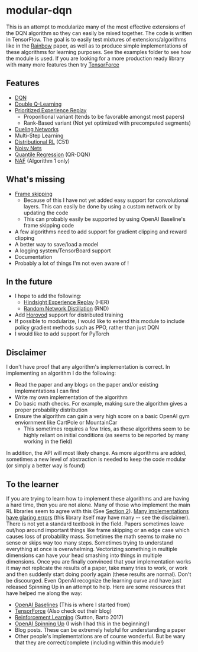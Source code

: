 # modular-dqn
This is an attempt to modularize many of the most effective extensions of the DQN algorithm so they can easily be mixed together.  The code is written in TensorFlow.  The goal is to easily test mixtures of extensions/algorithms like in the [Rainbow](https://arxiv.org/pdf/1710.02298.pdf) paper, as well as to produce simple implementations of these algorithms for learning purposes.  See the examples folder to see how the module is used.  If you are looking for a more production ready library with many more features then try [TensorForce](https://github.com/reinforceio/tensorforce)

## Features
- [DQN](https://web.stanford.edu/class/psych209/Readings/MnihEtAlHassibis15NatureControlDeepRL.pdf)
- [Double Q-Learning](https://arxiv.org/pdf/1509.06461.pdf)
- [Prioritized Experience Replay](https://arxiv.org/pdf/1511.05952.pdf)
  - Proporitional variant (tends to be favorable amongst most papers)
  - Rank-Based variant (Not yet optimized with precomputed segments)
- [Dueling Networks](https://arxiv.org/pdf/1511.06581.pdf)
- Multi-Step Learning
- [Distributional RL](https://arxiv.org/pdf/1707.06887.pdf) (C51)
- [Noisy Nets](https://arxiv.org/pdf/1706.10295.pdf)
- [Quantile Regression](https://arxiv.org/pdf/1710.10044.pdf) (QR-DQN)
- [NAF](https://arxiv.org/pdf/1603.00748.pdf) (Algorithm 1 only)

## What's missing
- [Frame skipping](https://danieltakeshi.github.io/2016/11/25/frame-skipping-and-preprocessing-for-deep-q-networks-on-atari-2600-games/)
  - Because of this I have not yet added easy support for convolutional layers.  This can easily be done by using a custom network or by updating the code
  - This can probably easily be supported by using OpenAI Baseline's frame skipping code
- A few algorithms need to add support for gradient clipping and reward clipping
- A better way to save/load a model
- A logging system/TensorBoard support
- Documentation
- Probably a lot of things I'm not even aware of !

## In the future
- I hope to add the following:
  - [Hindsight Experience Replay](https://arxiv.org/pdf/1707.01495.pdf) (HER)
  - [Random Network Distillation](https://arxiv.org/pdf/1810.12894.pdf) (RND)
- Add [Horovod](https://github.com/uber/horovod) support for distributed training
- If possible to modularize, I would like to extend this module to include policy gradient methods such as PPO, rather than just DQN  
- I would like to add support for PyTorch

## Disclaimer
I don't have proof that any algorithm's implementation is correct.  In implementing an algorithm I do the following:
- Read the paper and any blogs on the paper and/or existing implementations I can find
- Write my own implementation of the algorithm
- Do basic math checks.  For example, making sure the algorithm gives a proper probability distribution
- Ensure the algorithm can gain a very high score on a basic OpenAI gym enviornment like CartPole or MountainCar
  - This sometimes requires a few tries, as these algorithms seem to be highly reliant on initial conditions (as seems to be reported by many working in the field)

In addition, the API will most likely change.  As more algorithms are added, sometimes a new level of abstraction is needed to keep the code modular (or simply a better way is found)

## To the learner
If you are trying to learn how to implement these algorithms and are having a hard time, then you are not alone.  Many of those who implement the main RL libraries seem to agree with this (See [Section 2](https://github.com/reinforceio/tensorforce/blob/master/FAQ.md)).  [Many implementations have glaring errors](https://github.com/devsisters/DQN-tensorflow/issues/16) (this library itself may have many -- see the disclaimer).  There is not yet a standard textbook in the field.  Papers sometimes leave out/hop around important things like frame skipping or an edge case which causes loss of probability mass.  Sometimes the math seems to make no sense or skips way too many steps.  Sometimes trying to understand everything at once is overwhelming. Vectorizing something in multiple dimensions can have your head smashing into things in multiple dimensions.   Once you are finally convinced that your implementation works it may not replicate the results of a paper, take many tries to work, or work and then suddenly start doing poorly again (these results are normal).  Don't be discourged.  Even OpenAI recognize the learning curve and have just released Spinning Up in an attempt to help.  Here are some resources that have helped me along the way:
- [OpenAI Baselines](https://github.com/openai/baselines) (This is where I started from)
- [TensorForce](https://github.com/reinforceio/tensorforce) (Also check out their blog)
- [Reinforcement Learning](http://incompleteideas.net/book/bookdraft2017nov5.pdf) (Sutton, Barto 2017)
- [OpenAI Spinning Up](https://spinningup.openai.com) (I wish I had this in the beginning!)
- Blog posts.  These can be extremely helpful for understanding a paper
- Other people's implementations are of course wonderful.  But be wary that they are correct/complete (including within this module!)
